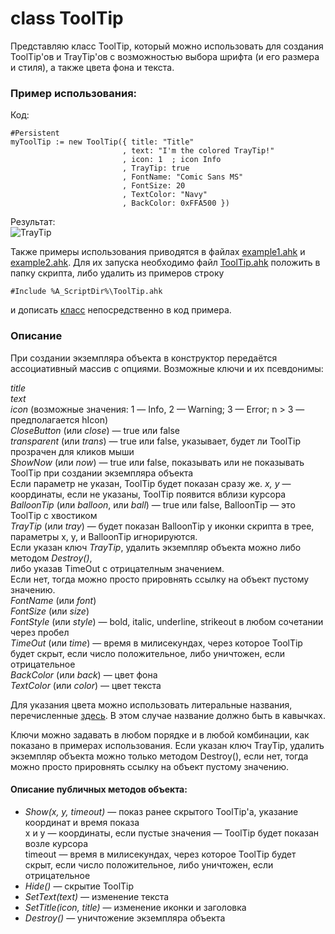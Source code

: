 # class ToolTip
Представляю класс ToolTip, который можно использовать для создания ToolTip'ов и TrayTip'ов с возможностью выбора шрифта (и его размера и стиля), а также цвета фона и текста.  
  
### Пример использования:  
Код:  
```ahk
#Persistent
myToolTip := new ToolTip({ title: "Title"
                         , text: "I'm the colored TrayTip!"
                         , icon: 1  ; icon Info
                         , TrayTip: true
                         , FontName: "Comic Sans MS"
                         , FontSize: 20
                         , TextColor: "Navy"
                         , BackColor: 0xFFA500 })
```
Результат:  
![TrayTip](http://i.imgur.com/6JWVAUm.jpg)
  
Также примеры использования приводятся в файлах [example1.ahk](https://github.com/jollycoder/AutoHotkey/blob/ToolTip-%D1%81%D0%BE-%D1%81%D0%B2%D0%BE%D0%B8%D0%BC-%D1%88%D1%80%D0%B8%D1%84%D1%82%D0%BE%D0%BC-%D0%B8-%D1%86%D0%B2%D0%B5%D1%82%D0%BE%D0%BC/example1.ahk) и [example2.ahk](https://github.com/jollycoder/AutoHotkey/blob/ToolTip-%D1%81%D0%BE-%D1%81%D0%B2%D0%BE%D0%B8%D0%BC-%D1%88%D1%80%D0%B8%D1%84%D1%82%D0%BE%D0%BC-%D0%B8-%D1%86%D0%B2%D0%B5%D1%82%D0%BE%D0%BC/example2.ahk). Для их запуска необходимо файл [ToolTip.ahk](https://github.com/jollycoder/AutoHotkey/blob/ToolTip-%D1%81%D0%BE-%D1%81%D0%B2%D0%BE%D0%B8%D0%BC-%D1%88%D1%80%D0%B8%D1%84%D1%82%D0%BE%D0%BC-%D0%B8-%D1%86%D0%B2%D0%B5%D1%82%D0%BE%D0%BC/ToolTip.ahk) положить в папку скрипта, либо удалить из примеров строку
```ahk
#Include %A_ScriptDir%\ToolTip.ahk
```
и дописать [класс](https://raw.githubusercontent.com/jollycoder/AutoHotkey/ToolTip-%D1%81%D0%BE-%D1%81%D0%B2%D0%BE%D0%B8%D0%BC-%D1%88%D1%80%D0%B8%D1%84%D1%82%D0%BE%D0%BC-%D0%B8-%D1%86%D0%B2%D0%B5%D1%82%D0%BE%D0%BC/ToolTip.ahk) непосредственно в код примера.
### Описание
При создании экземпляра объекта в конструктор передаётся ассоциативный массив с опциями.
Возможные ключи и их псевдонимы:

*title*  
*text*  
*icon* (возможные значения: 1 — Info, 2 — Warning; 3 — Error; n > 3 — предполагается hIcon)  
*CloseButton* (или *close*) — true или false  
*transparent* (или *trans*) — true или false, указывает, будет ли ToolTip прозрачен для кликов мыши  
*ShowNow* (или *now*) — true или false, показывать или не показывать ToolTip при создании экземпляра объекта  
    Если параметр не указан, ToolTip будет показан сразу же.
*x, y* — координаты, если не указаны, ToolTip появится вблизи курсора  
*BalloonTip* (или *balloon*, или *ball*) — true или false, BalloonTip — это ToolTip с хвостиком  
*TrayTip* (или *tray*) — будет показан BalloonTip у иконки скрипта в трее, параметры x, y, и BalloonTip игнорируются.  
   Если указан ключ *TrayTip*, удалить экземпляр объекта можно либо методом *Destroy()*,  
      либо указав TimeOut с отрицателным значением.  
   Если нет, тогда можно просто прировнять ссылку на объект пустому значению.  
*FontName* (или *font*)  
*FontSize* (или *size*)  
*FontStyle* (или *style*) — bold, italic, underline, strikeout в любом сочетании через пробел  
*TimeOut* (или *time*) — время в милисекундах, через которое ToolTip будет скрыт, если число положительное, либо уничтожен, если отрицательное  
*BackColor* (или *back*) — цвет фона  
*TextColor* (или *color*) — цвет текста  
  
Для указания цвета можно использовать литеральные названия, перечисленные [здесь](https://autohotkey.com/docs/commands/Progress.htm#colors).
В этом случае название должно быть в кавычках.
  
Ключи можно задавать в любом порядке и в любой комбинации, как показано в примерах использования.
Если указан ключ TrayTip, удалить экземпляр объекта можно только методом Destroy(),
если нет, тогда можно просто прировнять ссылку на объект пустому значению.  
  
#### Описание публичных методов объекта:

*  *Show(x, y, timeout)* — показ ранее скрытого ToolTip'а, указание координат и время показа  
x и y — координаты, если пустые значения — ToolTip будет показан возле курсора  
timeout — время в милисекундах, через которое ToolTip будет скрыт, если число положительное, либо уничтожен, если отрицательное
* *Hide()* — скрытие ToolTip
* *SetText(text)* — изменение текста
* *SetTitle(icon, title)* — изменение иконки и заголовка
* *Destroy()* — уничтожение экземпляра объекта
